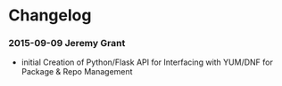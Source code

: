# Changelog


### 2015-09-09 Jeremy Grant 
* initial Creation of Python/Flask API for Interfacing with YUM/DNF for Package & Repo Management


